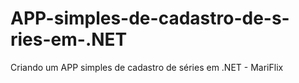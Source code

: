 # APP-simples-de-cadastro-de-s-ries-em-.NET
Criando um APP simples de cadastro de séries em .NET - MariFlix

